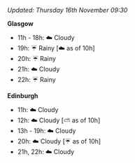 *Updated: Thursday 16th November 09:30*

**Glasgow**

* 11h - 18h: :cloud: Cloudy
* 19h: :umbrella: Rainy [:cloud: as of 10h]
* 20h: :umbrella: Rainy
* 21h: :cloud: Cloudy
* 22h: :umbrella: Rainy

**Edinburgh**

* 11h: :cloud: Cloudy
* 12h: :cloud: Cloudy [:partly_sunny: as of 10h]
* 13h - 19h: :cloud: Cloudy
* 20h: :cloud: Cloudy [:umbrella: as of 10h]
* 21h, 22h: :cloud: Cloudy
